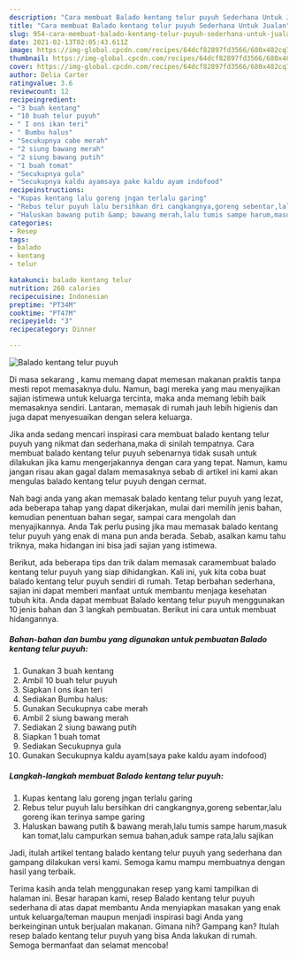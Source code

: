 ```yaml
---
description: "Cara membuat Balado kentang telur puyuh Sederhana Untuk Jualan"
title: "Cara membuat Balado kentang telur puyuh Sederhana Untuk Jualan"
slug: 954-cara-membuat-balado-kentang-telur-puyuh-sederhana-untuk-jualan
date: 2021-02-13T02:05:43.611Z
image: https://img-global.cpcdn.com/recipes/64dcf82897fd3566/680x482cq70/balado-kentang-telur-puyuh-foto-resep-utama.jpg
thumbnail: https://img-global.cpcdn.com/recipes/64dcf82897fd3566/680x482cq70/balado-kentang-telur-puyuh-foto-resep-utama.jpg
cover: https://img-global.cpcdn.com/recipes/64dcf82897fd3566/680x482cq70/balado-kentang-telur-puyuh-foto-resep-utama.jpg
author: Delia Carter
ratingvalue: 3.6
reviewcount: 12
recipeingredient:
- "3 buah kentang"
- "10 buah telur puyuh"
- " I ons ikan teri"
- " Bumbu halus"
- "Secukupnya cabe merah"
- "2 siung bawang merah"
- "2 siung bawang putih"
- "1 buah tomat"
- "Secukupnya gula"
- "Secukupnya kaldu ayamsaya pake kaldu ayam indofood"
recipeinstructions:
- "Kupas kentang lalu goreng jngan terlalu garing"
- "Rebus telur puyuh lalu bersihkan dri cangkangnya,goreng sebentar,lalu goreng ikan terinya sampe garing"
- "Haluskan bawang putih &amp; bawang merah,lalu tumis sampe harum,masuk kan tomat,lalu campurkan semua bahan,aduk sampe rata,lalu sajikan"
categories:
- Resep
tags:
- balado
- kentang
- telur

katakunci: balado kentang telur 
nutrition: 268 calories
recipecuisine: Indonesian
preptime: "PT34M"
cooktime: "PT47M"
recipeyield: "3"
recipecategory: Dinner

---
```



![Balado kentang telur puyuh](https://img-global.cpcdn.com/recipes/64dcf82897fd3566/680x482cq70/balado-kentang-telur-puyuh-foto-resep-utama.jpg)

Di masa  sekarang , kamu memang dapat memesan makanan praktis tanpa mesti repot memasaknya dulu. Namun, bagi mereka yang mau menyajikan sajian istimewa untuk keluarga tercinta, maka anda memang lebih baik memasaknya sendiri. Lantaran, memasak di rumah jauh lebih higienis dan juga dapat menyesuaikan dengan selera keluarga.

Jika anda sedang mencari inspirasi cara membuat balado kentang telur puyuh yang nikmat dan sederhana,maka di sinilah tempatnya. Cara membuat balado kentang telur puyuh  sebenarnya tidak susah untuk dilakukan jika kamu mengerjakannya dengan cara yang tepat. Namun, kamu jangan risau akan gagal dalam memasaknya 
sebab di artikel ini kami akan mengulas balado kentang telur puyuh dengan cermat.  



Nah bagi anda yang akan memasak balado kentang telur puyuh yang lezat, ada beberapa tahap yang dapat dikerjakan, mulai dari memilih jenis bahan, kemudian penentuan bahan segar, sampai cara mengolah dan menyajikannya. Anda Tak perlu pusing jika mau memasak balado kentang telur puyuh yang enak di mana pun anda berada. Sebab, asalkan kamu  tahu triknya, maka hidangan ini bisa jadi sajian yang istimewa.

Berikut, ada beberapa tips dan trik dalam memasak caramembuat balado kentang telur puyuh yang siap dihidangkan. Kali ini, yuk kita coba buat balado kentang telur puyuh sendiri di rumah. Tetap berbahan sederhana, sajian ini dapat memberi manfaat untuk membantu menjaga kesehatan tubuh kita. Anda dapat membuat Balado kentang telur puyuh menggunakan 10 jenis bahan dan 3 langkah pembuatan. Berikut ini cara untuk membuat hidangannya.

<!--inarticleads1-->

##### Bahan-bahan dan bumbu yang digunakan untuk pembuatan Balado kentang telur puyuh:

1. Gunakan 3 buah kentang
1. Ambil 10 buah telur puyuh
1. Siapkan  I ons ikan teri
1. Sediakan  Bumbu halus:
1. Gunakan Secukupnya cabe merah
1. Ambil 2 siung bawang merah
1. Sediakan 2 siung bawang putih
1. Siapkan 1 buah tomat
1. Sediakan Secukupnya gula
1. Gunakan Secukupnya kaldu ayam(saya pake kaldu ayam indofood)




<!--inarticleads2-->

##### Langkah-langkah membuat Balado kentang telur puyuh:

1. Kupas kentang lalu goreng jngan terlalu garing
1. Rebus telur puyuh lalu bersihkan dri cangkangnya,goreng sebentar,lalu goreng ikan terinya sampe garing
1. Haluskan bawang putih &amp; bawang merah,lalu tumis sampe harum,masuk kan tomat,lalu campurkan semua bahan,aduk sampe rata,lalu sajikan




Jadi, itulah artikel tentang  balado kentang telur puyuh  yang sederhana dan gampang dilakukan versi kami. Semoga kamu mampu membuatnya dengan hasil yang terbaik. 

Terima kasih anda telah menggunakan resep yang kami tampilkan di halaman ini. Besar harapan kami, resep  Balado kentang telur puyuh sederhana di atas dapat membantu Anda menyiapkan masakan yang enak untuk keluarga/teman maupun menjadi inspirasi bagi Anda yang berkeinginan untuk berjualan makanan. Gimana nih? Gampang kan? Itulah resep balado kentang telur puyuh yang bisa Anda lakukan di rumah. Semoga bermanfaat dan selamat mencoba!

